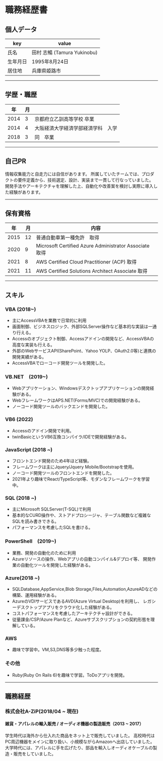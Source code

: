 # 職務経歴書

## 個人データ

|key|value|
|---|---|
|氏名|田村 志暢 (Tamura Yukinobu)|
|生年月日|1995年8月24日|
|居住地|兵庫県姫路市|
---

## 学歴・職歴

|年|月||
|---|---|---|
|2014|3|京都府立乙訓高等学校 卒業|
|2014|4|大阪経済大学経済学部経済学科　入学|
|2018|3|同　卒業|

---

## 自己PR

情報収集能力と自走力には自信があります。
所属していたチームでは、プロダクトの要件定義から、技術選定、設計、実装まで一貫して行なっていました。
開発手法やアーキテクチャを理解した上、自動化や改善案を検討し実際に導入した経験があります。

---

## 保有資格

|年|月|内容|
|---|---|---|
|2015|12|普通自動車第一種免許　取得|
|2020|9|Microsoft Certified Azure Administrator Associate 取得|
|2021|8|AWS Certified Cloud Practitioner (ACP) 取得|
|2021|11|AWS Certified Solutions Architect Associate 取得|
---

## スキル

### VBA (2018~)

- 主にAccessVBAを業務で日常的に利用
- 画面制御、ビジネスロジック、外部SQLServer操作など基本的な実装は一通り行える。
- Accessのオブジェクト制御、Accessアドインの開発など、AccessVBAの高度な実装も行える。
- 外部のWebサービスAPI(SharePoint、Yahoo YOLP、OAuth2.0等)と連携の開発実績がある。
- AccessVBAでローコード開発ツールを開発した。

### VB.NET　(2019~)

- Webアプリケーション、Windowsデスクトップアプリケーションの開発経験がある。
- WebフレームワークはAPS.NET(Forms/MVC)での開発経験がある。
- ノーコード開発ツールのバックエンドを開発した。

### VB6 (2022)

- Accessのアドイン開発で利用。
- twinBasicというVB6互換コンパイラ/IDEで開発経験がある。

### JavaScript (2018 ~)

- フロントエンド開発のため4年ほど経験。
- フレームワークは主にJquery/Jquery Mobile/Bootstrapを使用。
- ノーコード開発ツールのフロントエンドを開発した。
- 2021年より趣味でReact/TypeScript等、モダンなフレームワークを学習中。

### SQL (2018 ~)

- 主にMicrosoft SQLServer(T-SQL)で利用
- 基本的なCURD操作や、ストアドプロシージャ、テーブル関数など複雑なSQLを読み書きできる。
- パフォーマンスを考慮したSQLを書ける。

### PowerShell　(2019~)

- 業務、開発の自動化のために利用
- Azureリソースの操作、Webアプリの自動コンパイル&デプロイ等、
  開発作業の自動化ツールを開発した経験がある。

### Azure(2018 ~)

- SQLDatabase,AppService,Blob Storage,Files,Automation,AzureADなどの構築、運用経験がある。
- AzureのVDIサービスであるAVD(Azure Virtual Desktop)を利用し、
  レガシーデスクトップアプリをクラウド化した経験がある。
- コストパフォーマンスを考慮したアーキテクチャ設計ができる。
- 従量課金/CSP/Azure Planなど、Azureサブスクリプションの契約形態を理解している。

### AWS

- 趣味で学習中。VM,S3,DNS等多少触った程度。

### その他

- Ruby(Ruby On Rails 6)を趣味で学習。ToDoアプリを開発。

---

## 職務経歴

### 株式会社A-ZiP(2018/04 ~ 現在)

#### 雑貨・アパレルの輸入販売 / オーディオ機器の製造販売（2013 ~ 2017）

学生時代は海外から仕入れた商品をネット上で販売していました。
高校時代はPC周辺機器をメインに取り扱い、小規模ながらAmazonへ出店していました。
大学時代には、アパレルに手を広げたり、部品を輸入しオーディオケーブルの製造・販売をしていました。

